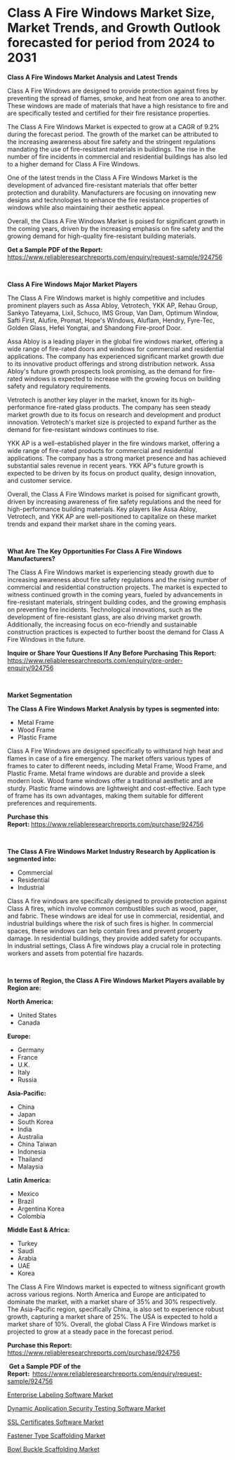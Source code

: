 <p><h1>Class A Fire Windows Market Size, Market Trends, and Growth Outlook forecasted for period from 2024 to 2031</h1></p><p><strong>Class A Fire Windows Market Analysis and Latest Trends</strong></p>
<p><p>Class A Fire Windows are designed to provide protection against fires by preventing the spread of flames, smoke, and heat from one area to another. These windows are made of materials that have a high resistance to fire and are specifically tested and certified for their fire resistance properties.</p><p>The Class A Fire Windows Market is expected to grow at a CAGR of 9.2% during the forecast period. The growth of the market can be attributed to the increasing awareness about fire safety and the stringent regulations mandating the use of fire-resistant materials in buildings. The rise in the number of fire incidents in commercial and residential buildings has also led to a higher demand for Class A Fire Windows.</p><p>One of the latest trends in the Class A Fire Windows Market is the development of advanced fire-resistant materials that offer better protection and durability. Manufacturers are focusing on innovating new designs and technologies to enhance the fire resistance properties of windows while also maintaining their aesthetic appeal.</p><p>Overall, the Class A Fire Windows Market is poised for significant growth in the coming years, driven by the increasing emphasis on fire safety and the growing demand for high-quality fire-resistant building materials.</p></p>
<p><strong>Get a Sample PDF of the Report:&nbsp;</strong> <a href="https://www.reliableresearchreports.com/enquiry/request-sample/924756">https://www.reliableresearchreports.com/enquiry/request-sample/924756</a></p>
<p>&nbsp;</p>
<p><strong>Class A Fire Windows Major Market Players</strong></p>
<p><p>The Class A Fire Windows market is highly competitive and includes prominent players such as Assa Abloy, Vetrotech, YKK AP, Rehau Group, Sankyo Tateyama, Lixil, Schuco, IMS Group, Van Dam, Optimum Window, Safti First, Alufire, Promat, Hope's Windows, Aluflam, Hendry, Fyre-Tec, Golden Glass, Hefei Yongtai, and Shandong Fire-proof Door.</p><p>Assa Abloy is a leading player in the global fire windows market, offering a wide range of fire-rated doors and windows for commercial and residential applications. The company has experienced significant market growth due to its innovative product offerings and strong distribution network. Assa Abloy's future growth prospects look promising, as the demand for fire-rated windows is expected to increase with the growing focus on building safety and regulatory requirements.</p><p>Vetrotech is another key player in the market, known for its high-performance fire-rated glass products. The company has seen steady market growth due to its focus on research and development and product innovation. Vetrotech's market size is projected to expand further as the demand for fire-resistant windows continues to rise.</p><p>YKK AP is a well-established player in the fire windows market, offering a wide range of fire-rated products for commercial and residential applications. The company has a strong market presence and has achieved substantial sales revenue in recent years. YKK AP's future growth is expected to be driven by its focus on product quality, design innovation, and customer service.</p><p>Overall, the Class A Fire Windows market is poised for significant growth, driven by increasing awareness of fire safety regulations and the need for high-performance building materials. Key players like Assa Abloy, Vetrotech, and YKK AP are well-positioned to capitalize on these market trends and expand their market share in the coming years.</p></p>
<p>&nbsp;</p>
<p><strong>What Are The Key Opportunities For Class A Fire Windows Manufacturers?</strong></p>
<p><p>The Class A Fire Windows market is experiencing steady growth due to increasing awareness about fire safety regulations and the rising number of commercial and residential construction projects. The market is expected to witness continued growth in the coming years, fueled by advancements in fire-resistant materials, stringent building codes, and the growing emphasis on preventing fire incidents. Technological innovations, such as the development of fire-resistant glass, are also driving market growth. Additionally, the increasing focus on eco-friendly and sustainable construction practices is expected to further boost the demand for Class A Fire Windows in the future.</p></p>
<p><strong>Inquire or Share Your Questions If Any Before Purchasing This Report:</strong> <a href="https://www.reliableresearchreports.com/enquiry/pre-order-enquiry/924756">https://www.reliableresearchreports.com/enquiry/pre-order-enquiry/924756</a></p>
<p>&nbsp;</p>
<p><strong>Market Segmentation</strong></p>
<p><strong>The Class A Fire Windows Market Analysis by types is segmented into:</strong></p>
<p><ul><li>Metal Frame</li><li>Wood Frame</li><li>Plastic Frame</li></ul></p>
<p><p>Class A Fire Windows are designed specifically to withstand high heat and flames in case of a fire emergency. The market offers various types of frames to cater to different needs, including Metal Frame, Wood Frame, and Plastic Frame. Metal frame windows are durable and provide a sleek modern look. Wood frame windows offer a traditional aesthetic and are sturdy. Plastic frame windows are lightweight and cost-effective. Each type of frame has its own advantages, making them suitable for different preferences and requirements.</p></p>
<p><strong>Purchase this Report:&nbsp;</strong><a href="https://www.reliableresearchreports.com/purchase/924756">https://www.reliableresearchreports.com/purchase/924756</a></p>
<p>&nbsp;</p>
<p><strong>The Class A Fire Windows Market Industry Research by Application is segmented into:</strong></p>
<p><ul><li>Commercial</li><li>Residential</li><li>Industrial</li></ul></p>
<p><p>Class A fire windows are specifically designed to provide protection against Class A fires, which involve common combustibles such as wood, paper, and fabric. These windows are ideal for use in commercial, residential, and industrial buildings where the risk of such fires is higher. In commercial spaces, these windows can help contain fires and prevent property damage. In residential buildings, they provide added safety for occupants. In industrial settings, Class A fire windows play a crucial role in protecting workers and assets from potential fire hazards.</p></p>
<p>&nbsp;</p>
<p><strong>In terms of Region, the Class A Fire Windows Market Players available by Region are:</strong></p>
<p>
    <p> <strong> North America: </strong>
        <ul>
            <li>United States</li>
            <li>Canada</li>
        </ul>
        </p> 
    <p> <strong> Europe: </strong>
        <ul>
            <li>Germany</li>
            <li>France</li>
            <li>U.K.</li>
            <li>Italy</li>
            <li>Russia</li>
        </ul>
        </p> 
    <p> <strong> Asia-Pacific: </strong>
        <ul>
            <li>China</li>
            <li>Japan</li>
            <li>South Korea</li>
            <li>India</li>
            <li>Australia</li>
            <li>China Taiwan</li>
            <li>Indonesia</li>
            <li>Thailand</li>
            <li>Malaysia</li>
        </ul>
        </p> 
    <p> <strong> Latin America: </strong>
        <ul>
            <li>Mexico</li>
            <li>Brazil</li>
            <li>Argentina Korea</li>
            <li>Colombia</li>
        </ul>
        </p> 
    <p> <strong> Middle East & Africa: </strong>
        <ul>
            <li>Turkey</li>
            <li>Saudi</li>
            <li>Arabia</li>
            <li>UAE</li>
            <li>Korea</li>
        </ul>
    </p>
    </p>
<p><p>The Class A Fire Windows market is expected to witness significant growth across various regions. North America and Europe are anticipated to dominate the market, with a market share of 35% and 30% respectively. The Asia-Pacific region, specifically China, is also set to experience robust growth, capturing a market share of 25%. The USA is expected to hold a market share of 10%. Overall, the global Class A Fire Windows market is projected to grow at a steady pace in the forecast period.</p></p>
<p><strong>Purchase this Report: </strong><a href="https://www.reliableresearchreports.com/purchase/924756">https://www.reliableresearchreports.com/purchase/924756</a></p>
<p>&nbsp;<strong>Get a Sample PDF of the Report:&nbsp;&nbsp;</strong><a href="https://www.reliableresearchreports.com/enquiry/request-sample/924756">https://www.reliableresearchreports.com/enquiry/request-sample/924756</a></p>
<p><strong></strong></p>
<p><p><a href="https://medium.com/@jeffreysalazar1925/analyzing-enterprise-labeling-software-market-global-industry-perspective-and-forecast-2024-to-57aff1d761b3">Enterprise Labeling Software Market</a></p><p><a href="https://github.com/Glendatilghmankmgz0rbhwpy/Market-Research-Report-List-1/blob/main/dynamic-application-security-testing-software-market.md">Dynamic Application Security Testing Software Market</a></p><p><a href="https://github.com/BryceTownsendr/Market-Research-Report-List-3/blob/main/ssl-certificates-software-market.md">SSL Certificates Software Market</a></p><p><a href="https://issuu.com/reportprime-2/docs/fastener-type-scaffolding-market-size-2030.pptx">Fastener Type Scaffolding Market</a></p><p><a href="https://issuu.com/reportprime-2/docs/bowl-buckle-scaffolding-market-size-2030.pptx">Bowl Buckle Scaffolding Market</a></p></p>